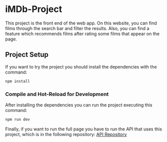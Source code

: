 # iMDb-Project
This project is the front end of the web app. On this website, you can find films through the search bar and filter the results. Also, you can find a feature which recommends films after rating some films that appear on the page.

## Project Setup

If you want to try the project you should install the dependencies with the command:

```sh
npm install
```

### Compile and Hot-Reload for Development

After installing the dependencies you can run the project executing this command:

```sh
npm run dev
```
Finally, if you want to run the full page you have to run the API that uses this project, which is in the following repository:
[API Repository](https://github.com/laura-pb/search-academy-project )

